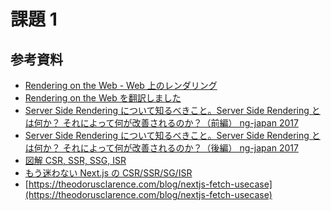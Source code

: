 # 課題 1

<!-- START doctoc -->
<!-- END doctoc -->

## 参考資料

- [Rendering on the Web - Web 上のレンダリング](https://developers.google.com/web/updates/2019/02/rendering-on-the-web?hl=ja)
- [Rendering on the Web を翻訳しました](https://www.graat.co.jp/blogs/cjxd4zwdev9iw0830vkhf30va)
- [Server Side Rendering について知るべきこと。Server Side Rendering とは何か？ それによって何が改善されるのか？（前編） ng-japan 2017](https://www.publickey1.jp/blog/17/server_side_renderingserver_side_rendering_ng-japan_2017.html)
- [Server Side Rendering について知るべきこと。Server Side Rendering とは何か？ それによって何が改善されるのか？（後編） ng-japan 2017](https://www.publickey1.jp/blog/17/server_side_renderingserver_side_rendering_ng-japan_2017_1.html)
- [図解 CSR, SSR, SSG, ISR](https://zenn.dev/bitarts/articles/37260ddb28ae5d)
- [もう迷わない Next.js の CSR/SSR/SG/ISR](https://zenn.dev/a_da_chi/articles/105dac5573b2f5)
- [https://theodorusclarence.com/blog/nextjs-fetch-usecase](https://theodorusclarence.com/blog/nextjs-fetch-usecase)

